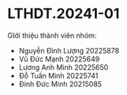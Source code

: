 # LTHDT.20241-01
GIới thiệu thành viên nhóm:
  - Nguyễn Đình Lượng 20225878
  - Vũ Đức Mạnh       20225649
  - Lương Anh Minh    20225650
  - Đỗ Tuấn Minh      20225741
  - Đinh Đức Minh     20215085
